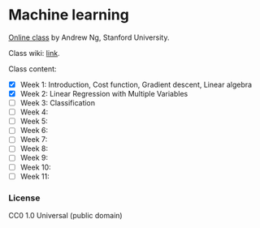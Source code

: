# Machine learning

[Online class](https://www.coursera.org/learn/machine-learning/) by Andrew Ng, Stanford University.

Class wiki: [link](https://share.coursera.org/wiki/index.php/ML:Main).

Class content:

- [x] Week 1: Introduction, Cost function, Gradient descent, Linear algebra
- [x] Week 2: Linear Regression with Multiple Variables
- [ ] Week 3: Classification
- [ ] Week 4:
- [ ] Week 5:
- [ ] Week 6:
- [ ] Week 7:
- [ ] Week 8:
- [ ] Week 9:
- [ ] Week 10:
- [ ] Week 11:

### License

CC0 1.0 Universal (public domain)
